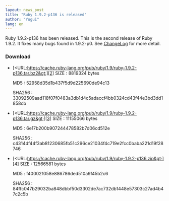 ```yaml
---
layout: news_post
title: "Ruby 1.9.2-p136 is released"
author: "Yugui"
lang: en
---
```


Ruby 1.9.2-p136 has been released. This is the second release of Ruby 1.9.2. It fixes many bugs found in
1.9.2-p0. See [ChangeLog][1] for more detail.

### Download

* [&lt;URL:https://cache.ruby-lang.org/pub/ruby/1.9/ruby-1.9.2-p136.tar.bz2&gt;][2]
  SIZE
  : 8819324 bytes

  MD5
  : 52958d35d1b437f5d9d225690de94c13

  SHA256
  : 33092509aad118f07f0483a3db1d4c5adaccf4bb0324cd43f44e3bd3dd1858cb

* [&lt;URL:https://cache.ruby-lang.org/pub/ruby/1.9/ruby-1.9.2-p136.tar.gz&gt;][3]
  SIZE
  : 11155066 bytes

  MD5
  : 6e17b200b907244478582b7d06cd512e

  SHA256
  : c4314df44f3ab81230685fb51c296ce21034f4c719e2fcc0baba221d19f28746

* [&lt;URL:https://cache.ruby-lang.org/pub/ruby/1.9/ruby-1.9.2-p136.zip&gt;][4]
  SIZE
  : 12566581 bytes

  MD5
  : f400021058e886786ded510a9f45b2c6

  SHA256
  : 84ffc047b29032ba848dbbf50d3302de7ac732db1448e57303c27ad4b47c2c5b



[1]: https://svn.ruby-lang.org/repos/ruby/tags/v1_9_2_136/ChangeLog
[2]: https://cache.ruby-lang.org/pub/ruby/1.9/ruby-1.9.2-p136.tar.bz2
[3]: https://cache.ruby-lang.org/pub/ruby/1.9/ruby-1.9.2-p136.tar.gz
[4]: https://cache.ruby-lang.org/pub/ruby/1.9/ruby-1.9.2-p136.zip
